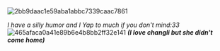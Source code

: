 ## 

![2bb9daac1e59aba1abbc7339caac7861](https://github.com/user-attachments/assets/6b5ca296-08c1-461a-881a-e6bb597055de)

_I have a silly humor and I Yap to much if you don't mind:33_ ![465afaca0a41e89b6e4b8bb2ff32e141](https://github.com/user-attachments/assets/61edb3ca-8ddf-446f-9387-60397d0c2c12)
_****(I love changli but she didn't come home)****_
